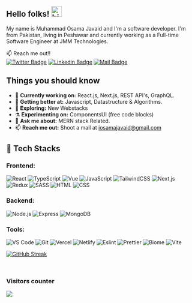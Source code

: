 ## Hello folks! <img src="https://user-images.githubusercontent.com/1303154/88677602-1635ba80-d120-11ea-84d8-d263ba5fc3c0.gif" width="28px" height="28px" alt="hi">

My name is Muhammad Osama Javaid and I'm a software developer. I'm from Pakistan, living in Peshawar and currently working as a Full-time Software Engineer at JMM Technologies.

:mailbox: Reach me out!! <br>
 [![Twitter Badge](https://img.shields.io/badge/-@iosamajavaid-1ca0f1?style=flat&labelColor=1ca0f1&logo=twitter&logoColor=white&link=https://twitter.com/iosamajavaid)](https://twitter.com/iosamajavaid) [![Linkedin Badge](https://img.shields.io/badge/-iosamajavaid-0e76a8?style=flat&labelColor=0e76a8&logo=linkedin&logoColor=white)](https://www.linkedin.com/in/iosamajavaid/) [![Mail Badge](https://img.shields.io/badge/-iosamajavaid-c0392b?style=flat&labelColor=c0392b&logo=gmail&logoColor=white)](mailto:iosamajavaid@gmail.com)
## Things you should know

- 🔭 <b>Currently working on:</b> React.js, Next.js, REST API's, GraphQL.
- 🌱 <b>Getting better at:</b>  Javascript, Datastructure & Algorithms.
- 🤔 <b>Exploring:</b> New Webstacks
- ⚗️ <b>Experimenting on:</b> ComponentsUI (free code blocks)
- 💬 <b>Ask me about:</b> MERN stack Related.
- 📫 <b>Reach me out:</b> Shoot a mail at <a href="mailto:iosamajavaid@gmail.com" target="_blank">iosamajavaid@gmail.com</a>

## 💼 Tech Stacks

### Frontend:
![React](https://img.shields.io/badge/React-61DAFB.svg?style=for-the-badge&logo=React&logoColor=black) ![TypeScript](https://img.shields.io/badge/TypeScript-3178C6.svg?style=for-the-badge&logo=TypeScript&logoColor=white) ![Vue](https://img.shields.io/badge/Vue.js-4FC08D.svg?style=for-the-badge&logo=vuedotjs&logoColor=white) ![JavaScript](https://img.shields.io/badge/JavaScript-F7DF1E.svg?style=for-the-badge&logo=JavaScript&logoColor=black) ![TailwindCSS](https://img.shields.io/badge/Tailwind%20CSS-06B6D4.svg?style=for-the-badge&logo=Tailwind-CSS&logoColor=white) ![Next.js](https://img.shields.io/badge/Next.js-000000.svg?style=for-the-badge&logo=nextdotjs&logoColor=white) ![Redux](https://img.shields.io/badge/Redux-764ABC.svg?style=for-the-badge&logo=Redux&logoColor=white) ![SASS](https://img.shields.io/badge/Sass-CC6699.svg?style=for-the-badge&logo=Sass&logoColor=white) ![HTML](https://img.shields.io/badge/HTML5-E34F26?style=for-the-badge&logo=html5&logoColor=white) ![CSS](https://img.shields.io/badge/-css3-1572B6?&style=for-the-badge&logo=css3&logoColor=white)

### Backend:
![Node.js](https://img.shields.io/badge/Node.js-339933?style=for-the-badge&logo=nodedotjs&logoColor=white) ![Express](https://img.shields.io/badge/Express.js-000000?style=for-the-badge&logo=express&logoColor=white) ![MongoDB](https://img.shields.io/badge/MongoDB-4EA94B?style=for-the-badge&logo=mongodb&logoColor=white)

### Tools:
![VS Code](https://img.shields.io/badge/-VSCode-007ACC?&style=for-the-badge&logo=visual-studio-code&logoColor=white) ![Git](https://img.shields.io/badge/-Git-F05032?&style=for-the-badge&logo=git&logoColor=white) ![Vercel](https://img.shields.io/badge/Vercel-000000?style=for-the-badge&logo=vercel&logoColor=white) ![Netlify](https://img.shields.io/badge/Netlify-00C7B7?style=for-the-badge&logo=netlify&logoColor=white) ![Eslint](https://img.shields.io/badge/eslint-3A33D1?style=for-the-badge&logo=eslint&logoColor=white) ![Prettier](https://img.shields.io/badge/prettier-1A2C34?style=for-the-badge&logo=prettier&logoColor=F7BA3E) ![Biome](https://img.shields.io/badge/Biome-60A5FA.svg?style=for-the-badge&logo=Biome&logoColor=white) ![Vite](https://img.shields.io/badge/Vite-646CFF.svg?style=for-the-badge&logo=Vite&logoColor=white)

  
<!-- card -->
[![GitHub Streak](https://streak-stats.demolab.com?user=osamajavaid&theme=dark&border_radius=20&date_format=j%20M%5B%20Y%5D)](https://git.io/streak-stats)

<!-- visitor counter -->

<br>
<h3> Visitors counter </h3>
<p>
  <a href="https://github.com/ParthGohil21/github-profile-count">
    <img align="center" src="https://profile-counter.glitch.me/{osamajavaid}/count.svg" />
    </a>
</p>

</details>

